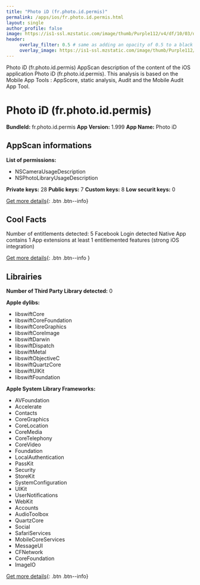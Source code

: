 ```yaml
---
title: "Photo iD (fr.photo.id.permis)"
permalink: /apps/ios/fr.photo.id.permis.html
layout: single
author_profile: false
image: https://is1-ssl.mzstatic.com/image/thumb/Purple112/v4/df/10/03/df10037d-9f4a-7d9e-aef5-0542d36b4147/AppIcon-0-0-1x_U007emarketing-0-0-0-6-0-0-sRGB-0-0-0-GLES2_U002c0-512MB-85-220-0-0.jpeg/512x512bb.jpg
header: 
     overlay_filter: 0.5 # same as adding an opacity of 0.5 to a black background
     overlay_image: https://is1-ssl.mzstatic.com/image/thumb/Purple112/v4/df/10/03/df10037d-9f4a-7d9e-aef5-0542d36b4147/AppIcon-0-0-1x_U007emarketing-0-0-0-6-0-0-sRGB-0-0-0-GLES2_U002c0-512MB-85-220-0-0.jpeg/512x512bb.jpg
---
```

Photo iD (fr.photo.id.permis) AppScan description of the content of the iOS application Photo iD (fr.photo.id.permis). This analysis is based on the Mobile App Tools : AppScore, static analysis, Audit and the Mobile Audit App Tool.

# Photo iD (fr.photo.id.permis)

**BundleId:** fr.photo.id.permis
**App Version:** 1.999
**App Name:** Photo iD


## AppScan informations 

**List of permissions:** 
- NSCameraUsageDescription
- NSPhotoLibraryUsageDescription
  
  
**Private keys:** 28
**Public keys:** 7
**Custom keys:** 8
**Low securit keys:** 0
  
[Get more details](/pricing.html){: .btn .btn--info}

## Cool Facts

Number of entitlements detected: 5
Facebook Login detected
Native App
contains 1 App extensions
at least 1 entitlemented features (strong iOS integration)
  
[Get more details](/pricing.html){: .btn .btn--info }

## Librairies 
**Number of Third Party Library detected:** 0


**Apple dylibs:**
- libswiftCore
- libswiftCoreFoundation
- libswiftCoreGraphics
- libswiftCoreImage
- libswiftDarwin
- libswiftDispatch
- libswiftMetal
- libswiftObjectiveC
- libswiftQuartzCore
- libswiftUIKit
- libswiftFoundation


**Apple System Library Frameworks:**
- AVFoundation
- Accelerate
- Contacts
- CoreGraphics
- CoreLocation
- CoreMedia
- CoreTelephony
- CoreVideo
- Foundation
- LocalAuthentication
- PassKit
- Security
- StoreKit
- SystemConfiguration
- UIKit
- UserNotifications
- WebKit
- Accounts
- AudioToolbox
- QuartzCore
- Social
- SafariServices
- MobileCoreServices
- MessageUI
- CFNetwork
- CoreFoundation
- ImageIO


  
[Get more details](/pricing.html){: .btn .btn--info}

